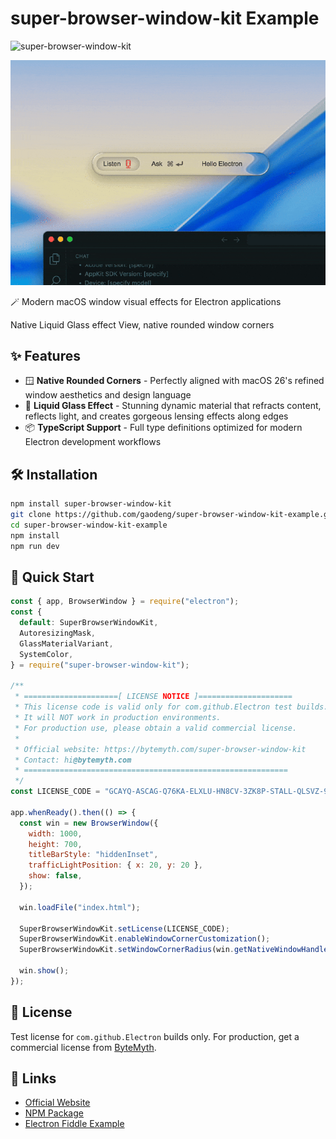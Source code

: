# super-browser-window-kit Example

![super-browser-window-kit](./docs/screenshot.png)

![super-browser-window-kit](./docs/liquid-glass.gif)

🪄 Modern macOS window visual effects for Electron applications

Native Liquid Glass effect View, native rounded window corners

## ✨ Features

- 🪟 **Native Rounded Corners** - Perfectly aligned with macOS 26's refined window aesthetics and design language
- 🌟 **Liquid Glass Effect** - Stunning dynamic material that refracts content, reflects light, and creates gorgeous lensing effects along edges
- 📦 **TypeScript Support** - Full type definitions optimized for modern Electron development workflows

## 🛠 Installation

```bash
npm install super-browser-window-kit
git clone https://github.com/gaodeng/super-browser-window-kit-example.git
cd super-browser-window-kit-example
npm install
npm run dev
```

## 🎯 Quick Start

```js
const { app, BrowserWindow } = require("electron");
const {
  default: SuperBrowserWindowKit,
  AutoresizingMask,
  GlassMaterialVariant,
  SystemColor,
} = require("super-browser-window-kit");

/**
 * =====================[ LICENSE NOTICE ]=====================
 * This license code is valid only for com.github.Electron test builds.
 * It will NOT work in production environments.
 * For production use, please obtain a valid commercial license.
 *
 * Official website: https://bytemyth.com/super-browser-window-kit
 * Contact: hi@bytemyth.com
 * ===========================================================
 */
const LICENSE_CODE = "GCAYQ-ASCAG-Q76KA-ELXLU-HN8CV-3ZK8P-STALL-QLSVZ-9FFSX-3S2ZU-4QVSC-LLJ7U-KH6K7-G88HA-4TTDJ-58G9H-GZFY6-DDSDJ-L5ZB9-V7UMB-896CS-P9AVC-GULAB-EEAGQ-T77DP-DRBJN-G829M-ZZF9M-L2VEN-RZM8F-SQ4KW-3JLLB-MUVXP-TS3P8-7ZFZM-4L2P3-S4TTA-Z7EVY-Z5H9J-FYDUS-WQCYW-C92PZ-BB23J-QZEVP-QNQ";

app.whenReady().then(() => {
  const win = new BrowserWindow({
    width: 1000,
    height: 700,
    titleBarStyle: "hiddenInset",
    trafficLightPosition: { x: 20, y: 20 },
    show: false,
  });
  
  win.loadFile("index.html");
  
  SuperBrowserWindowKit.setLicense(LICENSE_CODE);
  SuperBrowserWindowKit.enableWindowCornerCustomization();
  SuperBrowserWindowKit.setWindowCornerRadius(win.getNativeWindowHandle(), 26);
  
  win.show();
});
```

## 📄 License

Test license for `com.github.Electron` builds only. For production, get a commercial license from [ByteMyth](https://bytemyth.com/super-browser-window-kit).

## 🔗 Links

- [Official Website](https://bytemyth.com/super-browser-window-kit)
- [NPM Package](https://www.npmjs.com/package/super-browser-window-kit)
- [Electron Fiddle Example](https://gist.github.com/gaodeng/4ca07e70b32701b99fbe0063efb9cdb9)